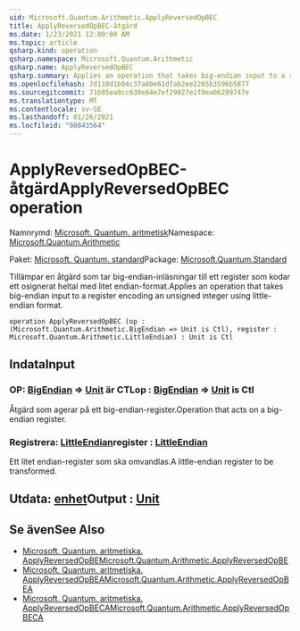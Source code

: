 ```yaml
---
uid: Microsoft.Quantum.Arithmetic.ApplyReversedOpBEC
title: ApplyReversedOpBEC-åtgärd
ms.date: 1/23/2021 12:00:00 AM
ms.topic: article
qsharp.kind: operation
qsharp.namespace: Microsoft.Quantum.Arithmetic
qsharp.name: ApplyReversedOpBEC
qsharp.summary: Applies an operation that takes big-endian input to a register encoding an unsigned integer using little-endian format.
ms.openlocfilehash: 7d118d1b04c37a80e61dfab2ee2265b3596b5877
ms.sourcegitcommit: 71605ea9cc630e84e7ef29027e1f0ea06299747e
ms.translationtype: MT
ms.contentlocale: sv-SE
ms.lasthandoff: 01/26/2021
ms.locfileid: "98843564"
---
```

# <a name="applyreversedopbec-operation"></a><span data-ttu-id="c288a-102">ApplyReversedOpBEC-åtgärd</span><span class="sxs-lookup"><span data-stu-id="c288a-102">ApplyReversedOpBEC operation</span></span>

<span data-ttu-id="c288a-103">Namnrymd: [Microsoft. Quantum. aritmetisk](xref:Microsoft.Quantum.Arithmetic)</span><span class="sxs-lookup"><span data-stu-id="c288a-103">Namespace: [Microsoft.Quantum.Arithmetic](xref:Microsoft.Quantum.Arithmetic)</span></span>

<span data-ttu-id="c288a-104">Paket: [Microsoft. Quantum. standard](https://nuget.org/packages/Microsoft.Quantum.Standard)</span><span class="sxs-lookup"><span data-stu-id="c288a-104">Package: [Microsoft.Quantum.Standard](https://nuget.org/packages/Microsoft.Quantum.Standard)</span></span>


<span data-ttu-id="c288a-105">Tillämpar en åtgärd som tar big-endian-inläsningar till ett register som kodar ett osignerat heltal med litet endian-format.</span><span class="sxs-lookup"><span data-stu-id="c288a-105">Applies an operation that takes big-endian input to a register encoding an unsigned integer using little-endian format.</span></span>

```qsharp
operation ApplyReversedOpBEC (op : (Microsoft.Quantum.Arithmetic.BigEndian => Unit is Ctl), register : Microsoft.Quantum.Arithmetic.LittleEndian) : Unit is Ctl
```


## <a name="input"></a><span data-ttu-id="c288a-106">Indata</span><span class="sxs-lookup"><span data-stu-id="c288a-106">Input</span></span>

### <a name="op--bigendian--unit--is-ctl"></a><span data-ttu-id="c288a-107">OP: [BigEndian](xref:Microsoft.Quantum.Arithmetic.BigEndian) => [Unit](xref:microsoft.quantum.lang-ref.unit)  är CTL</span><span class="sxs-lookup"><span data-stu-id="c288a-107">op : [BigEndian](xref:Microsoft.Quantum.Arithmetic.BigEndian) => [Unit](xref:microsoft.quantum.lang-ref.unit)  is Ctl</span></span>

<span data-ttu-id="c288a-108">Åtgärd som agerar på ett big-endian-register.</span><span class="sxs-lookup"><span data-stu-id="c288a-108">Operation that acts on a big-endian register.</span></span>


### <a name="register--littleendian"></a><span data-ttu-id="c288a-109">Registrera: [LittleEndian](xref:Microsoft.Quantum.Arithmetic.LittleEndian)</span><span class="sxs-lookup"><span data-stu-id="c288a-109">register : [LittleEndian](xref:Microsoft.Quantum.Arithmetic.LittleEndian)</span></span>

<span data-ttu-id="c288a-110">Ett litet endian-register som ska omvandlas.</span><span class="sxs-lookup"><span data-stu-id="c288a-110">A little-endian register to be transformed.</span></span>



## <a name="output--unit"></a><span data-ttu-id="c288a-111">Utdata: [enhet](xref:microsoft.quantum.lang-ref.unit)</span><span class="sxs-lookup"><span data-stu-id="c288a-111">Output : [Unit](xref:microsoft.quantum.lang-ref.unit)</span></span>



## <a name="see-also"></a><span data-ttu-id="c288a-112">Se även</span><span class="sxs-lookup"><span data-stu-id="c288a-112">See Also</span></span>

- [<span data-ttu-id="c288a-113">Microsoft. Quantum. aritmetiska. ApplyReversedOpBE</span><span class="sxs-lookup"><span data-stu-id="c288a-113">Microsoft.Quantum.Arithmetic.ApplyReversedOpBE</span></span>](xref:Microsoft.Quantum.Arithmetic.ApplyReversedOpBE)
- [<span data-ttu-id="c288a-114">Microsoft. Quantum. aritmetiska. ApplyReversedOpBEA</span><span class="sxs-lookup"><span data-stu-id="c288a-114">Microsoft.Quantum.Arithmetic.ApplyReversedOpBEA</span></span>](xref:Microsoft.Quantum.Arithmetic.ApplyReversedOpBEA)
- [<span data-ttu-id="c288a-115">Microsoft. Quantum. aritmetiska. ApplyReversedOpBECA</span><span class="sxs-lookup"><span data-stu-id="c288a-115">Microsoft.Quantum.Arithmetic.ApplyReversedOpBECA</span></span>](xref:Microsoft.Quantum.Arithmetic.ApplyReversedOpBECA)